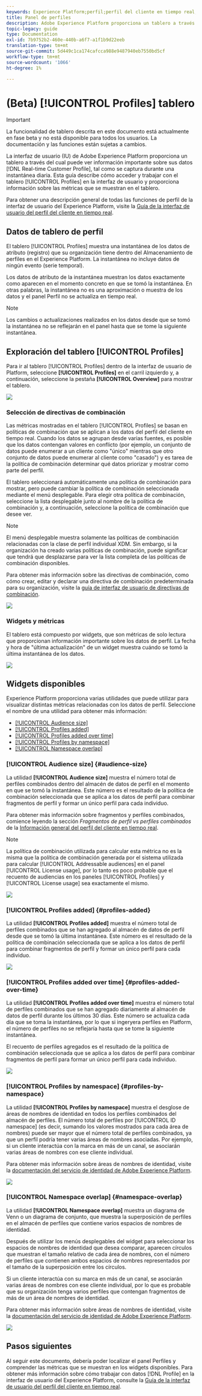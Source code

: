 ```yaml
---
keywords: Experience Platform;perfil;perfil del cliente en tiempo real;interfaz de usuario;IU;personalización;panel de perfiles;panel
title: Panel de perfiles
description: Adobe Experience Platform proporciona un tablero a través del cual puede ver información importante sobre los datos del Perfil del cliente en tiempo real de su organización.
topic-legacy: guide
type: Documentation
exl-id: 7b9752b2-460e-440b-a6f7-a1f1b9d22eeb
translation-type: tm+mt
source-git-commit: 5d449c1ca174cafcca988e9487940eb7550bd5cf
workflow-type: tm+mt
source-wordcount: '1066'
ht-degree: 1%

---
```


# (Beta) [!UICONTROL Profiles] tablero

>[!IMPORTANT]
>
>La funcionalidad de tablero descrita en este documento está actualmente en fase beta y no está disponible para todos los usuarios. La documentación y las funciones están sujetas a cambios.

La interfaz de usuario (IU) de Adobe Experience Platform proporciona un tablero a través del cual puede ver información importante sobre sus datos [!DNL Real-time Customer Profile], tal como se captura durante una instantánea diaria. Esta guía describe cómo acceder y trabajar con el tablero [!UICONTROL Profiles] en la interfaz de usuario y proporciona información sobre las métricas que se muestran en el tablero.

Para obtener una descripción general de todas las funciones de perfil de la interfaz de usuario del Experience Platform, visite la [Guía de la interfaz de usuario del perfil del cliente en tiempo real](../../profile/ui/user-guide.md).

## Datos de tablero de perfil

El tablero [!UICONTROL Profiles] muestra una instantánea de los datos de atributo (registro) que su organización tiene dentro del Almacenamiento de perfiles en el Experience Platform. La instantánea no incluye datos de ningún evento (serie temporal).

Los datos de atributo de la instantánea muestran los datos exactamente como aparecen en el momento concreto en que se tomó la instantánea. En otras palabras, la instantánea no es una aproximación o muestra de los datos y el panel Perfil no se actualiza en tiempo real.

>[!NOTE]
>
>Los cambios o actualizaciones realizados en los datos desde que se tomó la instantánea no se reflejarán en el panel hasta que se tome la siguiente instantánea.

## Exploración del tablero [!UICONTROL Profiles]

Para ir al tablero [!UICONTROL Profiles] dentro de la interfaz de usuario de Platform, seleccione **[!UICONTROL Profiles]** en el carril izquierdo y, a continuación, seleccione la pestaña **[!UICONTROL Overview]** para mostrar el tablero.

![](../images/profiles/dashboard-overview.png)

### Selección de directivas de combinación

Las métricas mostradas en el tablero [!UICONTROL Profiles] se basan en políticas de combinación que se aplican a los datos del perfil del cliente en tiempo real. Cuando los datos se agrupan desde varias fuentes, es posible que los datos contengan valores en conflicto (por ejemplo, un conjunto de datos puede enumerar a un cliente como &quot;único&quot; mientras que otro conjunto de datos puede enumerar al cliente como &quot;casado&quot;) y es tarea de la política de combinación determinar qué datos priorizar y mostrar como parte del perfil.

El tablero seleccionará automáticamente una política de combinación para mostrar, pero puede cambiar la política de combinación seleccionada mediante el menú desplegable. Para elegir otra política de combinación, seleccione la lista desplegable junto al nombre de la política de combinación y, a continuación, seleccione la política de combinación que desee ver.

>[!NOTE]
>
>El menú desplegable muestra solamente las políticas de combinación relacionadas con la clase de perfil individual XDM. Sin embargo, si la organización ha creado varias políticas de combinación, puede significar que tendrá que desplazarse para ver la lista completa de las políticas de combinación disponibles.

Para obtener más información sobre las directivas de combinación, como cómo crear, editar y declarar una directiva de combinación predeterminada para su organización, visite la [guía de interfaz de usuario de directivas de combinación](../../profile/ui/merge-policies.md).

![](../images/profiles/select-merge-policy.png)

### Widgets y métricas

El tablero está compuesto por widgets, que son métricas de solo lectura que proporcionan información importante sobre los datos de perfil. La fecha y hora de &quot;última actualización&quot; de un widget muestra cuándo se tomó la última instantánea de los datos.

![](../images/profiles/dashboard-timestamp.png)

## Widgets disponibles

Experience Platform proporciona varias utilidades que puede utilizar para visualizar distintas métricas relacionadas con los datos de perfil. Seleccione el nombre de una utilidad para obtener más información:

* [[!UICONTROL Audience size]](#audience-size)
* [[!UICONTROL Profiles added]](#profiles-added)
* [[!UICONTROL Profiles added over time]](#profiles-added-over-time)
* [[!UICONTROL Profiles by namespace]](#profiles-by-namespace)
* [[!UICONTROL Namespace overlap]](#namespace-overlap)

### [!UICONTROL Audience size] {#audience-size}

La utilidad **[!UICONTROL Audience size]** muestra el número total de perfiles combinados dentro del almacén de datos de perfil en el momento en que se tomó la instantánea. Este número es el resultado de la política de combinación seleccionada que se aplica a los datos de perfil para combinar fragmentos de perfil y formar un único perfil para cada individuo.

Para obtener más información sobre fragmentos y perfiles combinados, comience leyendo la sección *Fragmentos de perfil vs perfiles combinados* de la [Información general del perfil del cliente en tiempo real](../../profile/home.md).

>[!NOTE]
>
>La política de combinación utilizada para calcular esta métrica no es la misma que la política de combinación generada por el sistema utilizada para calcular [!UICONTROL Addressable audiences] en el panel [!UICONTROL License usage], por lo tanto es poco probable que el recuento de audiencias en los paneles [!UICONTROL Profiles] y [!UICONTROL License usage] sea exactamente el mismo.

![](../images/profiles/audience-size.png)

### [!UICONTROL Profiles added] {#profiles-added}

La utilidad **[!UICONTROL Profiles added]** muestra el número total de perfiles combinados que se han agregado al almacén de datos de perfil desde que se tomó la última instantánea. Este número es el resultado de la política de combinación seleccionada que se aplica a los datos de perfil para combinar fragmentos de perfil y formar un único perfil para cada individuo.

![](../images/profiles/profiles-added.png)

### [!UICONTROL Profiles added over time] {#profiles-added-over-time}

La utilidad **[!UICONTROL Profiles added over time]** muestra el número total de perfiles combinados que se han agregado diariamente al almacén de datos de perfil durante los últimos 30 días. Este número se actualiza cada día que se toma la instantánea, por lo que si ingeryera perfiles en Platform, el número de perfiles no se reflejaría hasta que se tome la siguiente instantánea.

El recuento de perfiles agregados es el resultado de la política de combinación seleccionada que se aplica a los datos de perfil para combinar fragmentos de perfil para formar un único perfil para cada individuo.

![](../images/profiles/profiles-added-over-time.png)

### [!UICONTROL Profiles by namespace] {#profiles-by-namespace}

La utilidad **[!UICONTROL Profiles by namespace]** muestra el desglose de áreas de nombres de identidad en todos los perfiles combinados del almacén de perfiles. El número total de perfiles por [!UICONTROL ID namespace] (es decir, sumando los valores mostrados para cada área de nombres) puede ser mayor que el número total de perfiles combinados, ya que un perfil podría tener varias áreas de nombres asociadas. Por ejemplo, si un cliente interactúa con la marca en más de un canal, se asociarán varias áreas de nombres con ese cliente individual.

Para obtener más información sobre áreas de nombres de identidad, visite la [documentación del servicio de identidad de Adobe Experience Platform](../../identity-service/home.md).

![](../images/profiles/profiles-by-namespace.png)

### [!UICONTROL Namespace overlap] {#namespace-overlap}

La utilidad **[!UICONTROL Namespace overlap]** muestra un diagrama de Venn o un diagrama de conjunto, que muestra la superposición de perfiles en el almacén de perfiles que contiene varios espacios de nombres de identidad.

Después de utilizar los menús desplegables del widget para seleccionar los espacios de nombres de identidad que desea comparar, aparecen círculos que muestran el tamaño relativo de cada área de nombres, con el número de perfiles que contienen ambos espacios de nombres representados por el tamaño de la superposición entre los círculos.

Si un cliente interactúa con su marca en más de un canal, se asociarán varias áreas de nombres con ese cliente individual, por lo que es probable que su organización tenga varios perfiles que contengan fragmentos de más de un área de nombres de identidad.

Para obtener más información sobre áreas de nombres de identidad, visite la [documentación del servicio de identidad de Adobe Experience Platform](../../identity-service/home.md).

![](../images/profiles/namespace-overlap.png)

## Pasos siguientes

Al seguir este documento, debería poder localizar el panel Perfiles y comprender las métricas que se muestran en los widgets disponibles. Para obtener más información sobre cómo trabajar con datos [!DNL Profile] en la interfaz de usuario del Experience Platform, consulte la [Guía de la interfaz de usuario del perfil del cliente en tiempo real](../../profile/ui/user-guide.md).
